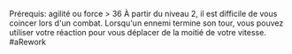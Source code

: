 Prérequis: agilité ou force > 36
À partir du niveau 2, il est difficile de vous coincer lors d'un combat. Lorsqu'un ennemi termine son tour, vous pouvez utiliser votre réaction pour vous déplacer de la moitié de votre vitesse. 
#aRework 